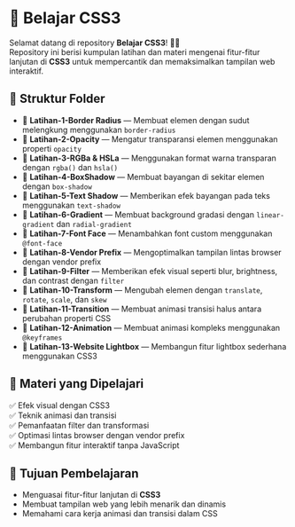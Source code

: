 # 🎨 Belajar CSS3  

Selamat datang di repository **Belajar CSS3**! 🚀✨  
Repository ini berisi kumpulan latihan dan materi mengenai fitur-fitur lanjutan di **CSS3** untuk mempercantik dan memaksimalkan tampilan web interaktif.  

## 📁 Struktur Folder  
- 📂 **Latihan-1-Border Radius** — Membuat elemen dengan sudut melengkung menggunakan `border-radius`  
- 📂 **Latihan-2-Opacity** — Mengatur transparansi elemen menggunakan properti `opacity`  
- 📂 **Latihan-3-RGBa & HSLa** — Menggunakan format warna transparan dengan `rgba()` dan `hsla()`  
- 📂 **Latihan-4-BoxShadow** — Membuat bayangan di sekitar elemen dengan `box-shadow`  
- 📂 **Latihan-5-Text Shadow** — Memberikan efek bayangan pada teks menggunakan `text-shadow`  
- 📂 **Latihan-6-Gradient** — Membuat background gradasi dengan `linear-gradient` dan `radial-gradient`  
- 📂 **Latihan-7-Font Face** — Menambahkan font custom menggunakan `@font-face`  
- 📂 **Latihan-8-Vendor Prefix** — Mengoptimalkan tampilan lintas browser dengan vendor prefix  
- 📂 **Latihan-9-Filter** — Memberikan efek visual seperti blur, brightness, dan contrast dengan `filter`  
- 📂 **Latihan-10-Transform** — Mengubah elemen dengan `translate`, `rotate`, `scale`, dan `skew`  
- 📂 **Latihan-11-Transition** — Membuat animasi transisi halus antara perubahan properti CSS  
- 📂 **Latihan-12-Animation** — Membuat animasi kompleks menggunakan `@keyframes`  
- 📂 **Latihan-13-Website Lightbox** — Membangun fitur lightbox sederhana menggunakan CSS3  

## 📌 Materi yang Dipelajari  
✅ Efek visual dengan CSS3  
✅ Teknik animasi dan transisi  
✅ Pemanfaatan filter dan transformasi  
✅ Optimasi lintas browser dengan vendor prefix  
✅ Membangun fitur interaktif tanpa JavaScript  

## 🎯 Tujuan Pembelajaran  
- Menguasai fitur-fitur lanjutan di **CSS3**  
- Membuat tampilan web yang lebih menarik dan dinamis  
- Memahami cara kerja animasi dan transisi dalam CSS 
